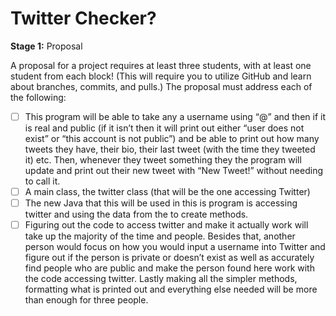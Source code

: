 # Twitter Checker?

**Stage 1:**  Proposal

A proposal for a project requires at least three students,
with at least one student from each block!  (This will require
you to utilize GitHub and learn about branches, commits, and pulls.)
The proposal must address each of the following:

- [ ] This program will be able to take any a username using “@” and then if it is real and public (if it isn’t then it will print out either “user does not exist” or “this account is not public”) and be able to print out how many tweets they have, their bio, their last tweet (with the time they tweeted it) etc. Then, whenever they tweet something they the program will update and print out their new tweet with “New Tweet!” without needing to call it. 
- [ ] A main class, the twitter class (that will be the one accessing Twitter)
- [ ] The new Java that this will be used in this is program is accessing twitter and using the data from the to create methods. 
- [ ] Figuring out the code to access twitter and make it actually work will take up the majority of the time and people. Besides that, another person would focus on how you would input a username into Twitter and figure out if the person is private or doesn’t exist as well as accurately find people who are public and make the person found here work with the code accessing twitter. Lastly making all the simpler methods, formatting what is printed out and everything else needed will be more than enough for three people.
